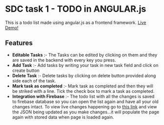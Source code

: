 # SDC task 1 - TODO in ANGULAR.js

This is a todo list made using angular.js as a frontend framework.
<a href="https://silent-lad.github.io/SDC/">Live Demo!</a>

## Features

- **Editable Tasks** :- The Tasks can be edited by clicking on them and they are saved in the backend with every key you press.
- **Add Task** :- Add tasks by writing your task in new task field and click on create button
- **Delete Task** :- Delete tasks by clicking on delete button provided along side each of the task.
- **Mark task as completed** :- Mark task as completed and then they will be striked with a line. Tick the check box to mark a task as completed.
- **Integration with Firebase** :- The todo list with all the changes is saved to firebase database so you can open the list again and have all your old changes intact. To view live changes happening go to [this link](https://the-list-3212e.firebaseio.com/data.json) and view the JSON being updated as you make changes...it will populate the page again with stored data when page is loaded again.
